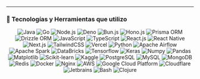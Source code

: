 


---

### 🚀 Tecnologías y Herramientas que utilizo

<p align="center">
  <!-- Backend Technologies -->
  <img src="https://img.shields.io/badge/Java-%23E76F00.svg?logo=java&logoColor=white" alt="Java" />
  <img src="https://img.shields.io/badge/Go-%2300ADD8.svg?logo=go&logoColor=white" alt="Go" />
  <img src="https://img.shields.io/badge/Node.js-%23339933.svg?logo=node.js&logoColor=white" alt="Node.js" />
  <img src="https://img.shields.io/badge/Deno-%23000000.svg?logo=deno&logoColor=white" alt="Deno" />
  <img src="https://img.shields.io/badge/Bun.js-%23000000.svg?logo=bun&logoColor=white" alt="Bun.js" />
  <img src="https://img.shields.io/badge/Hono.js-%23EA580C.svg?logo=javascript&logoColor=white" alt="Hono.js" />
  <img src="https://img.shields.io/badge/Prisma-%232D3748.svg?logo=prisma&logoColor=white" alt="Prisma ORM" />
  <img src="https://img.shields.io/badge/Drizzle%20ORM-%23002B36.svg?logo=rainmeter&logoColor=white" alt="Drizzle ORM" />
  
  <!-- Frontend Technologies -->
  <img src="https://img.shields.io/badge/JavaScript-%23F7DF1E.svg?logo=javascript&logoColor=black" alt="JavaScript" />
  <img src="https://img.shields.io/badge/TypeScript-%233178C6.svg?logo=typescript&logoColor=white" alt="TypeScript" />
  <img src="https://img.shields.io/badge/React-%2361DAFB.svg?logo=react&logoColor=black" alt="React.js" />
  <img src="https://img.shields.io/badge/React%20Native-%2361DAFB.svg?logo=react&logoColor=black" alt="React Native" />
  <img src="https://img.shields.io/badge/Next.js-%23000000.svg?logo=nextdotjs&logoColor=white" alt="Next.js" />
  <img src="https://img.shields.io/badge/TailwindCSS-%2338B2AC.svg?logo=tailwindcss&logoColor=white" alt="TailwindCSS" />
  <img src="https://img.shields.io/badge/Vercel-%23000000.svg?logo=vercel&logoColor=white" alt="Vercel" />
  
  <!-- Data Engineering & Data Science -->
  <img src="https://img.shields.io/badge/Python-%233776AB.svg?logo=python&logoColor=white" alt="Python" />
  <img src="https://img.shields.io/badge/Apache%20Airflow-%23017CEE.svg?logo=apacheairflow&logoColor=white" alt="Apache Airflow" />
  <img src="https://img.shields.io/badge/Apache%20Spark-%23E25A1C.svg?logo=apachespark&logoColor=white" alt="Apache Spark" />
  <img src="https://img.shields.io/badge/DataBricks-%23FF3621.svg?logo=databricks&logoColor=white" alt="DataBricks" />
  <img src="https://img.shields.io/badge/TensorFlow-%23FF6F00.svg?logo=tensorflow&logoColor=white" alt="Tensorflow" />
  <img src="https://img.shields.io/badge/Keras-%23D00000.svg?logo=keras&logoColor=white" alt="Keras" />
  <img src="https://img.shields.io/badge/Numpy-%23013243.svg?logo=numpy&logoColor=white" alt="Numpy" />
  <img src="https://img.shields.io/badge/Pandas-%23150458.svg?logo=pandas&logoColor=white" alt="Pandas" />
  <img src="https://img.shields.io/badge/Matplotlib-%231972D2.svg?logo=matplotlib&logoColor=white" alt="Matplotlib" />
  <img src="https://img.shields.io/badge/Scikit--learn-%23F7931E.svg?logo=scikitlearn&logoColor=white" alt="Scikit-learn" />
  <img src="https://img.shields.io/badge/Kaggle-%23020D21.svg?logo=kaggle&logoColor=white" alt="Kaggle" />
  
  <!-- Databases -->
  <img src="https://img.shields.io/badge/PostgreSQL-%23336791.svg?logo=postgresql&logoColor=white" alt="PostgreSQL" />
  <img src="https://img.shields.io/badge/MySQL-%234479A1.svg?logo=mysql&logoColor=white" alt="MySQL" />
  <img src="https://img.shields.io/badge/MongoDB-%2347A248.svg?logo=mongodb&logoColor=white" alt="MongoDB" />
  <img src="https://img.shields.io/badge/Redis-%23DC382D.svg?logo=redis&logoColor=white" alt="Redis" />
  
  <!-- DevOps & Infrastructure -->
  <img src="https://img.shields.io/badge/Docker-%232496ED.svg?logo=docker&logoColor=white" alt="Docker" />
  <img src="https://img.shields.io/badge/Nginx-%23009639.svg?logo=nginx&logoColor=white" alt="Nginx" />
  <img src="https://img.shields.io/badge/AWS-%23FF9900.svg?logo=amazonaws&logoColor=white" alt="AWS" />
  <img src="https://img.shields.io/badge/GCP-%234285F4.svg?logo=googlecloud&logoColor=white" alt="Google Cloud Platform" />
  <img src="https://img.shields.io/badge/Cloudflare-%23F38020.svg?logo=cloudflare&logoColor=white" alt="Cloudflare" />
  
  <!-- Tools -->
  <img src="https://img.shields.io/badge/Jetbrains-%23000000.svg?logo=jetbrains&logoColor=white" alt="Jetbrains" />
  <img src="https://img.shields.io/badge/Bash-%234EAA25.svg?logo=gnubash&logoColor=white" alt="Bash" />
  <img src="https://img.shields.io/badge/Clojure-%233B444B.svg?logo=clojure&logoColor=white" alt="Clojure" />
</p>
